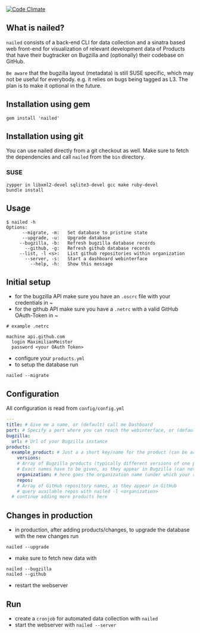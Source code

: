[![Code Climate](https://codeclimate.com/github/MaximilianMeister/nailed/badges/gpa.svg)](https://codeclimate.com/github/MaximilianMeister/nailed)
## What is nailed?

`nailed` consists of a back-end CLI for data collection and a sinatra based web front-end for visualization of relevant development data of Products that have their bugtracker on Bugzilla and (optionally) their codebase on GitHub.

`Be aware` that the bugzilla layout (metadata) is still SUSE specific, which may not be useful for everybody.
e.g. it relies on bugs being tagged as L3. The plan is to make it optional in the future.

## Installation using gem
`gem install 'nailed'`

## Installation using git
You can use nailed directly from a git checkout as well. Make sure to fetch the dependencies and call `nailed` from the `bin` directory.
### SUSE
```
zypper in libxml2-devel sqlite3-devel gcc make ruby-devel
bundle install
```

## Usage

```
$ nailed -h
Options:
      --migrate, -m:   Set database to pristine state
      --upgrade, -u:   Upgrade database
     --bugzilla, -b:   Refresh bugzilla database records
       --github, -g:   Refresh github database records
     --list, -l <s>:   List github repositories within organization
       --server, -s:   Start a dashboard webinterface
         --help, -h:   Show this message
```

## Initial setup

* for the bugzilla API make sure you have an `.oscrc` file with your credentials in ~
* for the github API make sure you have a `.netrc` with a valid GitHub OAuth-Token in ~
```
# example .netrc

machine api.github.com
  login MaximilianMeister
  password <your OAuth Token>
```
* configure your `products.yml`
* to setup the database run
```
nailed --migrate
```

## Configuration

All configuration is read from `config/config.yml`

``` yaml
---
title: # Give me a name, or (default) call me Dashboard
port: # Specify a port where you can reach the webinterface, or (default) 4567
bugzilla:
  url: # Url of your Bugzilla instance
products:
  example_product: # Just a a short key/name for the product (can be arbitrary)
    versions:
    # Array of Bugzilla products (typically different versions of one product)
    # Exact names have to be given, as they appear in Bugzilla (can not be arbitrary)
    organization: # here goes the organization name (under which your repos are hosted) as it appears in GitHub
    repos:
    # Array of GitHub repository names, as they appear in GitHub
    # query available repos with nailed -l <organization>
  # continue adding more products here

```

## Changes in production

* in production, after adding products/changes, to upgrade the database with the new changes run
```
nailed --upgrade
```
* make sure to fetch new data with
```
nailed --bugzilla
nailed --github
```
* restart the webserver

## Run

* create a `cronjob` for automated data collection with `nailed`
* start the webserver with `nailed --server`
